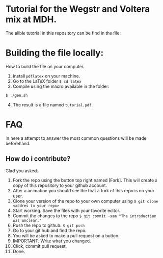 # Tutorial for the Wegstr and Voltera mix at MDH.
The alible tutorial in this repository can be find in the file:

# Building the file locally:
How to build the file on your computer.
1. Install `pdflatex` on your machine.
2. Go to the LaTeX folder `$ cd latex`
3. Compile using the macro available in the folder:
```bash
$ ./gen.sh
```
4. The result is a file named `tutorial.pdf`.


# FAQ
In here a attempt to answer the most common questions will be made beforehand.
## How do i contribute?
Glad you asked.
1. Fork the repo using the button top right named [Fork]. This will create a copy of this repository to your github account.
2. After a animation you should see the that a fork of this repo is on your user.
3. Clone your version of the repo to your own computer using `$ git clone <addres to your repo>`
4. Start working. Save the files with your favorite editor.
5. Commit the changes to the repo `$ git commit -sam "The introduction was unclear."`
6. Push the repo to github.  `$ git push`
7. Go to your git hub and find the repo.
8. You will be asked to make a pull request on a button.
9. IMPORTANT. Write what you changed.
10. Click, commit pull request.
11. Done.


